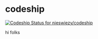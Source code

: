 codeship
========

[ ![Codeship Status for nieswiezy/codeship](https://www.codeship.io/projects/7a63f900-339d-0132-5c25-46e0e7c99d03/status)](https://www.codeship.io/projects/40641)

hi folks
